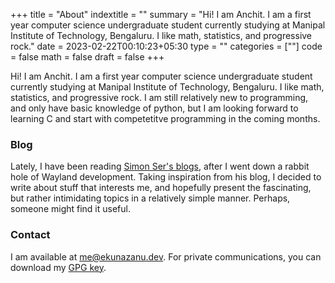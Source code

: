 +++
title = "About"
indextitle = ""
summary = "Hi! I am Anchit. I am a first year computer science undergraduate student currently studying at Manipal Institute of Technology, Bengaluru. I like math, statistics, and progressive rock."
date = 2023-02-22T00:10:23+05:30
type = ""
categories = [""]
code = false
math = false
draft = false
+++

Hi! I am Anchit. I am a first year computer science undergraduate student currently studying at Manipal Institute of Technology, Bengaluru. I like math, statistics, and progressive rock. I am still relatively new to programming, and only have basic knowledge of python, but I am looking forward to learning C and start with competetitve programming in the coming months.

### Blog
Lately, I have been reading [Simon Ser's blogs](https://emersion.fr/), after I went down a rabbit hole of Wayland development. Taking inspiration from his blog, I decided to write about stuff that interests me, and hopefully present the fascinating, but rather intimidating topics in a relatively simple manner. Perhaps, someone might find it useful.

### Contact
I am available at [me@ekunazanu.dev](mailto:me@ekunazanu.dev). For private communications, you can download my [GPG key](/misc/ekunazanu.public.key).
